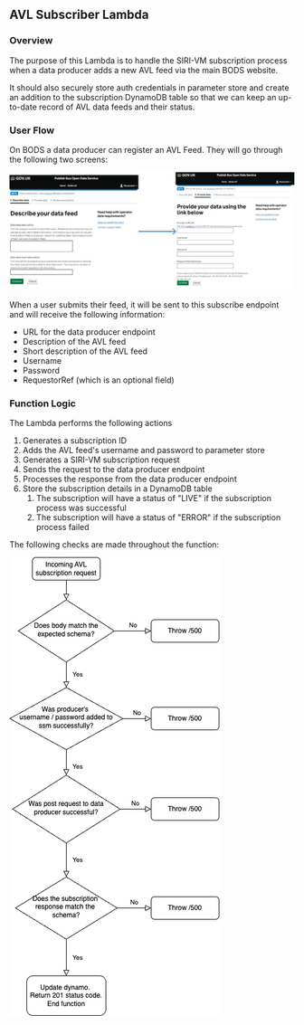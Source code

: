 ## AVL Subscriber Lambda

### Overview

The purpose of this Lambda is to handle the SIRI-VM subscription process when a data producer adds a new AVL feed via
the main BODS website.

It should also securely store auth credentials in parameter store and create an addition to the subscription DynamoDB
table so that we can keep an up-to-date record of AVL data feeds and their status.

### User Flow

On BODS a data producer can register an AVL Feed. They will go through the following two screens:

![avl-subscriber-user-flow.png](avl-subscriber-user-flow.png)

When a user submits their feed, it will be sent to this subscribe endpoint and will receive the following
information:

- URL for the data producer endpoint
- Description of the AVL feed
- Short description of the AVL feed
- Username
- Password
- RequestorRef (which is an optional field)

### Function Logic

The Lambda performs the following actions

1. Generates a subscription ID
2. Adds the AVL feed's username and password to parameter store
3. Generates a SIRI-VM subscription request
4. Sends the request to the data producer endpoint
5. Processes the response from the data producer endpoint
6. Store the subscription details in a DynamoDB table
    1. The subscription will have a status of "LIVE" if the subscription process was successful
    2. The subscription will have a status of "ERROR" if the subscription process failed

The following checks are made throughout the function:

![subscribe-flow.png](subscribe-flow.png)
